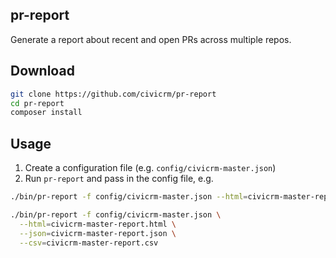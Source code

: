 ## pr-report

Generate a report about recent and open PRs across multiple repos.

## Download

```bash
git clone https://github.com/civicrm/pr-report
cd pr-report
composer install
```

## Usage

1. Create a configuration file (e.g. `config/civicrm-master.json`)
2. Run `pr-report` and pass in the config file, e.g.

```bash
./bin/pr-report -f config/civicrm-master.json --html=civicrm-master-report.html

./bin/pr-report -f config/civicrm-master.json \
  --html=civicrm-master-report.html \
  --json=civicrm-master-report.json \
  --csv=civicrm-master-report.csv
```
